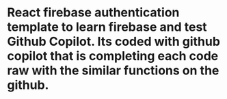 # React firebase authentication template to learn firebase and test Github Copilot. Its coded with github copilot that is completing each code raw with the similar functions on the github.

